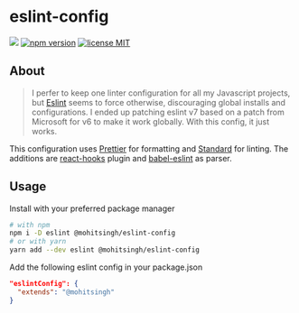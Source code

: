 # eslint-config

![](https://github.com/mohitsinghs/eslint-config/workflows/.github/workflows/main.yml/badge.svg)
[![npm version](https://badge.fury.io/js/%40mohitsingh%2Feslint-config.svg)](https://badge.fury.io/js/%40mohitsingh%2Feslint-config)
[![license MIT](https://img.shields.io/badge/license-MIT-brightgreen.svg)](https://github.com/mohitsinghs/eslint-config/blob/master/LICENSE)

## About

> I perfer to keep one linter configuration for all my Javascript projects, but [Eslint](https://eslint.org) seems to force otherwise, discouraging global installs and configurations. I ended up patching eslint v7 based on a patch from Microsoft for v6 to make it work globally. With this config, it just works.

This configuration uses [Prettier](https://prettier.io) for formatting and [Standard](https://standardjs.com) for linting. The additions are [react-hooks](https://github.com/facebook/react/tree/master/packages/eslint-plugin-react-hooks) plugin and [babel-eslint](https://github.com/babel/babel-eslint) as parser.

## Usage

Install with your preferred package manager

```sh
# with npm
npm i -D eslint @mohitsingh/eslint-config
# or with yarn
yarn add --dev eslint @mohitsingh/eslint-config
```

Add the following eslint config in your package.json

```json
"eslintConfig": {
  "extends": "@mohitsingh"
}
```

